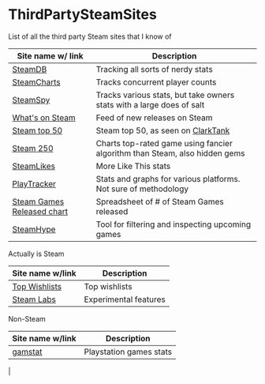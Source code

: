 # ThirdPartySteamSites
List of all the third party Steam sites that I know of

| Site name w/ link | Description |
|-------------------|---------|
| [SteamDB](https://steamdb.info) | Tracking all sorts of nerdy stats |
| [SteamCharts](https://steamcharts.com/) | Tracks concurrent player counts |
| [SteamSpy](https://steamspy.com) | Tracks various stats, but take owners stats with a large does of salt |
| [What's on Steam](http://www.whatsonsteam.com/index.htm) | Feed of new releases on Steam |
| [Steam top 50](http://necrommunity.ovh/steamtop50/top.html) | Steam top 50, as seen on [ClarkTank](https://www.twitch.tv/braceyourselfgames) |
| [Steam 250](https://steam250.com/) | Charts top-rated game using fancier algorithm than Steam, also hidden gems |
| [SteamLikes](http://steamlikes.com/) | More Like This stats |
| [PlayTracker](https://playtracker.net/insight/) | Stats and graphs for various platforms. Not sure of methodology |
| [Steam Games Released chart](https://docs.google.com/spreadsheets/d/1apEfzb8dxOoa39qDuA7ZC-LlRQXF3N2tQMR4eyqBqIE/edit#gid=956055254) | Spreadsheet of # of Steam Games released |
| [SteamHype](https://steamhype.com/calendar) | Tool for filtering and inspecting upcoming games |

Actually is Steam

| Site name w/link | Description |
|------------------|-------------|
| [Top Wishlists](https://store.steampowered.com/search/?ignore_preferences=1&filter=popularwishlist) | Top wishlists |
| [Steam Labs](https://store.steampowered.com/labs) | Experimental features |


Non-Steam

| Site name w/link | Description |
|------------------|-------------|
| [gamstat](http://gamstat.com/games/) | Playstation games stats |
| 
